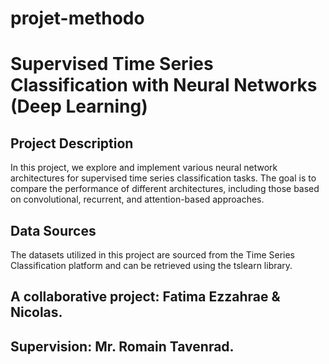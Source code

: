 # projet-methodo
# Supervised Time Series Classification with Neural Networks (Deep Learning)

## Project Description

In this project, we explore and implement various neural network architectures for supervised time series classification tasks. The goal is to compare the performance of different architectures, including those based on convolutional, recurrent, and attention-based approaches. 
## Data Sources
The datasets utilized in this project are sourced from the Time Series Classification platform and can be retrieved using the tslearn library.

## A collaborative project: Fatima Ezzahrae & Nicolas. 
## Supervision: Mr. Romain Tavenrad.
